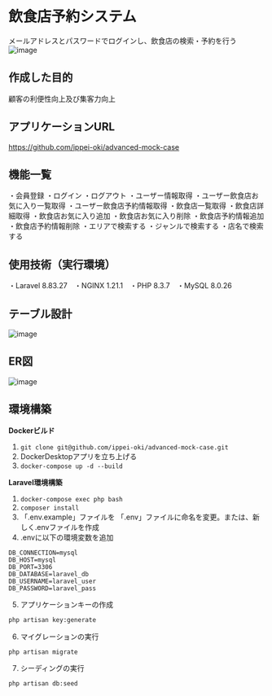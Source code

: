 # 飲食店予約システム
メールアドレスとパスワードでログインし、飲食店の検索・予約を行う
![image](https://github.com/user-attachments/assets/ef9bf508-d56e-48bb-8607-0df27f72194f)

## 作成した目的
顧客の利便性向上及び集客力向上

## アプリケーションURL
https://github.com/ippei-oki/advanced-mock-case

## 機能一覧
・会員登録 ・ログイン ・ログアウト ・ユーザー情報取得 ・ユーザー飲食店お気に入り一覧取得
・ユーザー飲食店予約情報取得 ・飲食店一覧取得 ・飲食店詳細取得 ・飲食店お気に入り追加
・飲食店お気に入り削除 ・飲食店予約情報追加 ・飲食店予約情報削除 ・エリアで検索する
・ジャンルで検索する ・店名で検索する

## 使用技術（実行環境）
・Laravel 8.83.27　・NGINX 1.21.1　・PHP 8.3.7　・MySQL 8.0.26

## テーブル設計
![image](https://github.com/user-attachments/assets/e32997dd-ebc5-4e1d-850e-8a578b9cb9f1)

## ER図
![image](https://github.com/user-attachments/assets/d2a00a07-0b75-44cf-90ae-9b7b139c281a)

## 環境構築
**Dockerビルド**
1. `git clone git@github.com/ippei-oki/advanced-mock-case.git`
2. DockerDesktopアプリを立ち上げる
3. `docker-compose up -d --build`

**Laravel環境構築**
1. `docker-compose exec php bash`
2. `composer install`
3. 「.env.example」ファイルを 「.env」ファイルに命名を変更。または、新しく.envファイルを作成
4. .envに以下の環境変数を追加
``` text
DB_CONNECTION=mysql
DB_HOST=mysql
DB_PORT=3306
DB_DATABASE=laravel_db
DB_USERNAME=laravel_user
DB_PASSWORD=laravel_pass
```
5. アプリケーションキーの作成
``` bash
php artisan key:generate
```
6. マイグレーションの実行
``` bash
php artisan migrate
```
7. シーディングの実行
``` bash
php artisan db:seed
```
